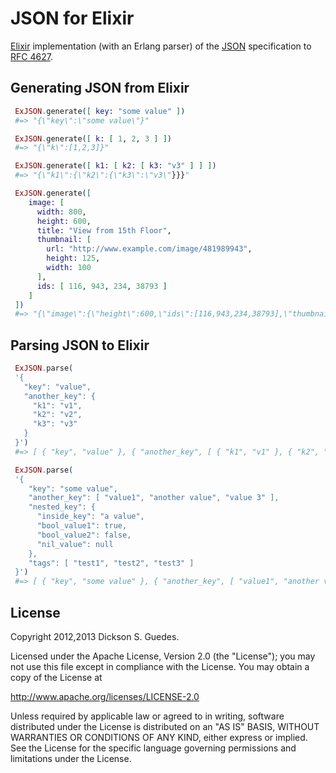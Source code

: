JSON for Elixir
===============

[Elixir](http://elixir-lang.org) implementation (with an Erlang parser) of the [JSON](http://www.json.org) specification to [RFC 4627](http://www.ietf.org/rfc/rfc4627.txt).

## Generating JSON from Elixir

```elixir
 ExJSON.generate([ key: "some value" ])
 #=> "{\"key\":\"some value\"}"

 ExJSON.generate([ k: [ 1, 2, 3 ] ])
 #=> "{\"k\":[1,2,3]}"

 ExJSON.generate([ k1: [ k2: [ k3: "v3" ] ] ])
 #=> "{\"k1\":{\"k2\":{\"k3\":\"v3\"}}}"

 ExJSON.generate([
    image: [
      width: 800,
      height: 600,
      title: "View from 15th Floor",
      thumbnail: [
        url: "http://www.example.com/image/481989943",
        height: 125,
        width: 100
      ],
      ids: [ 116, 943, 234, 38793 ]
    ]
 ])
 #=> "{\"image\":{\"height\":600,\"ids\":[116,943,234,38793],\"thumbnail\":{\"height\":125,\"url\":\"http://www.example.com/image/481989943\",\"width\":100},\"title\":\"View from 15th Floor\",\"width\":800}}"
```

## Parsing JSON to Elixir

```elixir
 ExJSON.parse(
 '{
   "key": "value",
   "another_key": {
     "k1": "v1",
     "k2": "v2",
     "k3": "v3"
   }
 }')
 #=> [ { "key", "value" }, { "another_key", [ { "k1", "v1" }, { "k2", "v2" }, { "k3", "v3" } ] } ]

 ExJSON.parse(
 '{
    "key": "some value",
    "another_key": [ "value1", "another value", "value 3" ],
    "nested_key": {
      "inside_key": "a value",
      "bool_value1": true,
      "bool_value2": false,
      "nil_value": null
    },
    "tags": [ "test1", "test2", "test3" ]
 }')
 #=> [ { "key", "some value" }, { "another_key", [ "value1", "another value", "value 3" ] }, { "nested_key", [ { "inside_key", "a value" }, { "bool_value1", true }, { "bool_value2", false }, { "nil_value", nil } ] }, { "tags", [ "test1", "test2", "test3" ] } ]
```

## License

Copyright 2012,2013 Dickson S. Guedes.

Licensed under the Apache License, Version 2.0 (the "License");
you may not use this file except in compliance with the License.
You may obtain a copy of the License at

http://www.apache.org/licenses/LICENSE-2.0

Unless required by applicable law or agreed to in writing, software
distributed under the License is distributed on an "AS IS" BASIS,
WITHOUT WARRANTIES OR CONDITIONS OF ANY KIND, either express or implied.
See the License for the specific language governing permissions and
limitations under the License.

